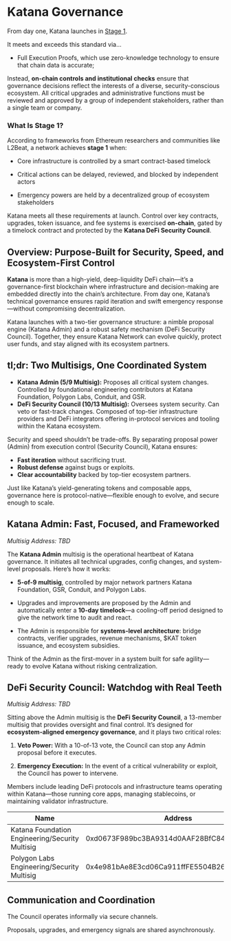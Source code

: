 # **Katana Governance**

From day one, Katana launches in [Stage 1](https://medium.com/l2beat/stages-update-security-council-requirements-4c79cea8ef52).

It meets and exceeds this standard via…

* Full Execution Proofs, which use zero-knowledge technology to ensure that chain data is accurate; 

Instead, **on-chain controls and institutional checks** ensure that governance decisions reflect the interests of a diverse, security-conscious ecosystem. All critical upgrades and administrative functions must be reviewed and approved by a group of independent stakeholders, rather than a single team or company.

### **What Is Stage 1?**

According to frameworks from Ethereum researchers and communities like L2Beat, a network achieves **stage 1** when:

* Core infrastructure is controlled by a smart contract-based timelock

* Critical actions can be delayed, reviewed, and blocked by independent actors

* Emergency powers are held by a decentralized group of ecosystem stakeholders

Katana meets all these requirements at launch. Control over key contracts, upgrades, token issuance, and fee systems is exercised **on-chain**, gated by a timelock contract and protected by the **Katana DeFi Security Council**.

## **Overview: Purpose-Built for Security, Speed, and Ecosystem-First Control**

**Katana** is more than a high-yield, deep-liquidity DeFi chain—it’s a governance-first blockchain where infrastructure and decision-making are embedded directly into the chain’s architecture. From day one, Katana’s technical governance ensures rapid iteration and swift emergency response—without compromising decentralization.

Katana launches with a two-tier governance structure: a nimble proposal engine (Katana Admin) and a robust safety mechanism (DeFi Security Council). Together, they ensure Katana Network can evolve quickly, protect user funds, and stay aligned with its ecosystem partners.

## **tl;dr: Two Multisigs, One Coordinated System**

* **Katana Admin (5/9 Multisig):** Proposes all critical system changes. Controlled by foundational engineering contributors at Katana Foundation, Polygon Labs, Conduit, and GSR.  
* **DeFi Security Council (10/13 Multisig):** Oversees system security. Can veto or fast-track changes. Composed of top-tier infrastructure providers and DeFi integrators offering in-protocol services and tooling within the Katana ecosystem. 

Security and speed shouldn’t be trade-offs. By separating proposal power (Admin) from execution control (Security Council), Katana ensures:

* **Fast iteration** without sacrificing trust.  
* **Robust defense** against bugs or exploits.  
* **Clear accountability** backed by top-tier ecosystem partners.

Just like Katana’s yield-generating tokens and composable apps, governance here is protocol-native—flexible enough to evolve, and secure enough to scale.

## **Katana Admin: Fast, Focused, and Frameworked**

*Multisig Address: TBD*

The **Katana Admin** multisig is the operational heartbeat of Katana governance. It initiates all technical upgrades, config changes, and system-level proposals. Here’s how it works:

* **5-of-9 multisig**, controlled by major network partners Katana Foundation, GSR, Conduit, and Polygon Labs.

* Upgrades and improvements are proposed by the Admin and automatically enter a **10-day timelock**—a cooling-off period designed to give the network time to audit and react.

* The Admin is responsible for **systems-level architecture**: bridge contracts, verifier upgrades, revenue mechanisms, $KAT token issuance, and ecosystem subsidies.

Think of the Admin as the first-mover in a system built for safe agility—ready to evolve Katana without risking centralization.

## **DeFi Security Council: Watchdog with Real Teeth**

*Multisig Address: TBD*

Sitting above the Admin multisig is the **DeFi Security Council**, a 13-member multisig that provides oversight and final control. It’s designed for **ecosystem-aligned emergency governance**, and it plays two critical roles:

1. **Veto Power:** With a 10-of-13 vote, the Council can stop any Admin proposal before it executes.

2. **Emergency Execution:** In the event of a critical vulnerability or exploit, the Council has power to intervene.

Members include leading DeFi protocols and infrastructure teams operating within Katana—those running core apps, managing stablecoins, or maintaining validator infrastructure.

| Name                                  | Address                                      |
|---------------------------------------|----------------------------------------------|
| Katana Foundation Engineering/Security Multisig | 0xd0673F989bc3BA9314d0AAF28BfC84e99B7898CC |
| Polygon Labs Engineering/Security Multisig     | 0x4e981bAe8E3cd06Ca911ffFE5504B2653ac1C38a |

## **Communication and Coordination**

The Council operates informally via secure channels.

Proposals, upgrades, and emergency signals are shared asynchronously.